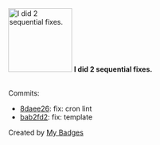 <img src="https://my-badges.github.io/my-badges/fix-2.png" alt="I did 2 sequential fixes." title="I did 2 sequential fixes." width="128">
<strong>I did 2 sequential fixes.</strong>
<br><br>

Commits:

- <a href="https://github.com/BilelJegham/BilelJegham/commit/8daee26829f076f9c74ffd1effdfdce388e7fd6a">8daee26</a>: fix: cron lint
- <a href="https://github.com/BilelJegham/BilelJegham/commit/bab2fd261ce039575af098498a0ec452f75eefcd">bab2fd2</a>: fix: template


Created by <a href="https://github.com/my-badges/my-badges">My Badges</a>